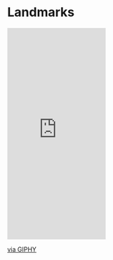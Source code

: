 # Landmarks

<iframe src="https://giphy.com/embed/Iyuok8ywwgSo6Jl558" width="224" height="480" frameBorder="0" class="giphy-embed" allowFullScreen></iframe><p><a href="https://giphy.com/gifs/Iyuok8ywwgSo6Jl558">via GIPHY</a></p>
